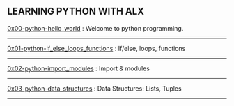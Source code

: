 ## LEARNING PYTHON WITH ALX

[0x00-python-hello_world](https://github.com/didimukhtar/alx-higher_level_programming/tree/main/0x00-python-hello_world) : Welcome to python programming.

---

[0x01-python-if_else_loops_functions](https://github.com/didimukhtar/alx-higher_level_programming/tree/main/0x01-python-if_else_loops_functions) : If/else, loops, functions

---

[0x02-python-import_modules](https://github.com/didimukhtar/alx-higher_level_programming/tree/main/0x02-python-import_modules) : Import & modules

---
[0x03-python-data_structures](https://github.com/didimukhtar/alx-higher_level_programming/tree/main/0x03-python-data_structures) : 
Data Structures: Lists, Tuples

---